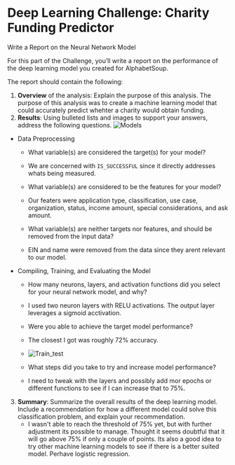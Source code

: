 # Deep Learning Challenge: Charity Funding Predictor

Write a Report on the Neural Network Model

For this part of the Challenge, you’ll write a report on the performance of the deep learning model you created for AlphabetSoup.

The report should contain the following:

1. **Overview** of the analysis: Explain the purpose of this analysis.
The purpose of this analysis was to create a machine learning model that could accurately predict whehter a charity would obtain funding.
2. **Results**: Using bulleted lists and images to support your answers, address the following questions.
![Models](https://user-images.githubusercontent.com/16246354/157001972-692d5768-e4c8-4608-8758-102d5bf23744.png)

  * Data Preprocessing
    * What variable(s) are considered the target(s) for your model?
    * We are concerned with `IS_SUCCESSFUL` since it directly addresses whats being measured. 
    
    * What variable(s) are considered to be the features for your model?
    * Our featers were application type, classification, use case, organization, status, income amount, special considerations, and ask amount.
    
    * What variable(s) are neither targets nor features, and should be removed from the input data?
    * EIN and name were removed from the data since they arent relevant to our model. 
  * Compiling, Training, and Evaluating the Model
    * How many neurons, layers, and activation functions did you select for your neural network model, and why?
    * I used two neuron layers with RELU activations. The output layer leverages a sigmoid acctivation.
    *  Were you able to achieve the target model performance?
    *  The closest I got was roughly 72% accuracy. 
    *  ![Train_test](https://user-images.githubusercontent.com/16246354/157000291-8ebf289b-5d54-4ac0-9dbd-54b82d171af6.png)

    * What steps did you take to try and increase model performance?
    * I need to tweak with the layers and possibly add mor  epochs or different functions to see if I can increase that to 75%. 

3. **Summary**: Summarize the overall results of the deep learning model. Include a recommendation for how a different model could solve this classification problem, and explain your recommendation.
    * I wasn't able to reach the threshold of 75% yet, but with further adjustment its possible to manage. Thought it seems doubtful that it will go above 75% if only a couple of points. Its also a good idea to try other machine learning models to see if there is a better suited model. Perhave logistic regression. 
